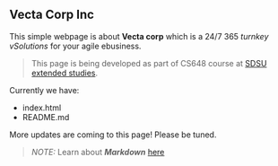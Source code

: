 ## Vecta Corp Inc
This simple webpage is about **Vecta corp** which is a 24/7 365 _turnkey vSolutions_ for your agile ebusiness.

> This page is being developed as part of CS648 course at [SDSU extended studies](https://ces.sdsu.edu/science-computers-technology/advanced-certificate-web-and-mobile-applications-development).

Currently we have:  
* index.html
* README.md

More updates are coming to this page! Please be tuned.

> *NOTE:* Learn about **_Markdown_** [here](https://www.markdowntutorial.com)

